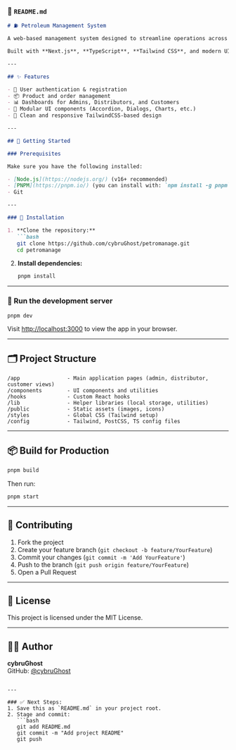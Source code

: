 

### 📄 `README.md`

```markdown
# ⛽ Petroleum Management System

A web-based management system designed to streamline operations across administrators, distributors, and customers in the petroleum industry.

Built with **Next.js**, **TypeScript**, **Tailwind CSS**, and modern UI components for a powerful user experience.

---

## ✨ Features

- 🔐 User authentication & registration
- 📦 Product and order management
- 📊 Dashboards for Admins, Distributors, and Customers
- 🧩 Modular UI components (Accordion, Dialogs, Charts, etc.)
- 🎨 Clean and responsive TailwindCSS-based design

---

## 🚀 Getting Started

### Prerequisites

Make sure you have the following installed:

- [Node.js](https://nodejs.org/) (v16+ recommended)
- [PNPM](https://pnpm.io/) (you can install with: `npm install -g pnpm`)
- Git

---

### 🔧 Installation

1. **Clone the repository:**
   ```bash
   git clone https://github.com/cybruGhost/petromanage.git
   cd petromanage
   ```

2. **Install dependencies:**
   ```bash
   pnpm install
   ```

---

### 🧪 Run the development server

```bash
pnpm dev
```

Visit [http://localhost:3000](http://localhost:3000) to view the app in your browser.

---

## 🗂️ Project Structure

```
/app               - Main application pages (admin, distributor, customer views)
/components        - UI components and utilities
/hooks             - Custom React hooks
/lib               - Helper libraries (local storage, utilities)
/public            - Static assets (images, icons)
/styles            - Global CSS (Tailwind setup)
/config            - Tailwind, PostCSS, TS config files
```

---

## 📦 Build for Production

```bash
pnpm build
```

Then run:

```bash
pnpm start
```

---

## 🤝 Contributing

1. Fork the project
2. Create your feature branch (`git checkout -b feature/YourFeature`)
3. Commit your changes (`git commit -m 'Add YourFeature'`)
4. Push to the branch (`git push origin feature/YourFeature`)
5. Open a Pull Request

---

## 📄 License

This project is licensed under the MIT License.

---

## 🧑‍💻 Author

**cybruGhost**  
GitHub: [@cybruGhost](https://github.com/cybruGhost)

```

---

### ✅ Next Steps:
1. Save this as `README.md` in your project root.
2. Stage and commit:
   ```bash
   git add README.md
   git commit -m "Add project README"
   git push
   ```
